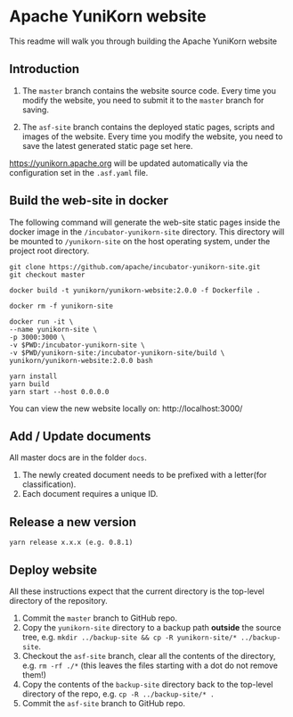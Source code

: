 <!--
 * Licensed to the Apache Software Foundation (ASF) under one
 * or more contributor license agreements.  See the NOTICE file
 * distributed with this work for additional information
 * regarding copyright ownership.  The ASF licenses this file
 * to you under the Apache License, Version 2.0 (the
 * "License"); you may not use this file except in compliance
 * with the License.  You may obtain a copy of the License at
 *
 *     http://www.apache.org/licenses/LICENSE-2.0
 *
 * Unless required by applicable law or agreed to in writing, software
 * distributed under the License is distributed on an "AS IS" BASIS,
 * WITHOUT WARRANTIES OR CONDITIONS OF ANY KIND, either express or implied.
 * See the License for the specific language governing permissions and
 * limitations under the License.
 -->
# Apache YuniKorn website

This readme will walk you through building the Apache YuniKorn website

## Introduction

1. The `master` branch contains the website source code. Every time you modify the website, you need to submit it to the `master` branch for saving.

2. The `asf-site` branch contains the deployed static pages, scripts and images of the website. Every time you modify the website, you need to save the latest generated static page set here.

https://yunikorn.apache.org will be updated automatically via the configuration set in the `.asf.yaml` file.

## Build the web-site in docker

The following command will generate the web-site static pages inside the docker image in the `/incubator-yunikorn-site` directory.
This directory will be mounted to `/yunikorn-site` on the host operating system, under the project root directory.

```
git clone https://github.com/apache/incubator-yunikorn-site.git
git checkout master

docker build -t yunikorn/yunikorn-website:2.0.0 -f Dockerfile .

docker rm -f yunikorn-site

docker run -it \
--name yunikorn-site \
-p 3000:3000 \
-v $PWD:/incubator-yunikorn-site \
-v $PWD/yunikorn-site:/incubator-yunikorn-site/build \
yunikorn/yunikorn-website:2.0.0 bash

yarn install
yarn build
yarn start --host 0.0.0.0
```

You can view the new website locally on: http://localhost:3000/

## Add / Update documents

All master docs are in the folder `docs`.

1. The newly created document needs to be prefixed with a letter(for classification).
2. Each document requires a unique ID.

## Release a new version

```
yarn release x.x.x (e.g. 0.8.1)
```

## Deploy website

All these instructions expect that the current directory is the top-level directory of the repository.

1. Commit the `master` branch to GitHub repo.
1. Copy the `yunikorn-site` directory to a backup path **outside** the source tree, e.g. `mkdir ../backup-site && cp -R yunikorn-site/* ../backup-site`.
1. Checkout the `asf-site` branch, clear all the contents of the directory, e.g. `rm -rf ./*` (this leaves the files starting with a dot do not remove them!)
1. Copy the contents of the `backup-site` directory back to the top-level directory of the repo, e.g. `cp -R ../backup-site/* .`
1. Commit the `asf-site` branch to GitHub repo.
